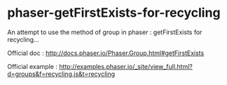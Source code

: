 phaser-getFirstExists-for-recycling
===================================

An attempt to use the method of group in phaser : getFirstExists for recycling...

Official doc : http://docs.phaser.io/Phaser.Group.html#getFirstExists

Official example : http://examples.phaser.io/_site/view_full.html?d=groups&f=recycling.js&t=recycling
